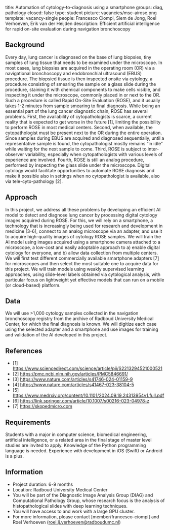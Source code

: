 title: Automation of cytology-to-diagnosis using a smartphone
groups: diag, pathology
closed: false
type: student 
picture: vacancies/msc-airose.png
template: vacancy-single
people: Francesco Ciompi, Siem de Jong, Roel Verhoeven, Erik van der Heijden
description: Efficient artificial intelligence for rapid on-site evaluation during navigation bronchoscopy 

## Background
Every day, lung cancer is diagnosed on the base of lung biopsies, tiny samples of lung tissue that needs to be examined under the microscope. In most cases, lung biopsies are acquired in the operating room (OR) via a navigational bronchoscopy and endobronchial ultrasound (EBUS) procedure. The biopsied tissue is then inspected onsite via cytology, a procedure consisting of smearing the sample on a glass slide during the procedure, staining it with chemical components to make cells visible, and inspecting it under the microscope, commonly placed in or next to the OR. Such a procedure is called Rapid On-Site Evaluation (ROSE), and it usually takes 1-2 minutes from sample smearing to final diagnosis.
While being an essential part of the lung cancer diagnostic chain, ROSE has several problems. First, the availability of cytopathologists is scarce, a current reality that is expected to get worse in the future [1], limiting the possibility to perform ROSE in most medical centers. Second, when available, the cytopathologist must be present next to the OR during the entire operation. Since samples during EBUS are acquired and diagnosed sequentially, until a representative sample is found, the cytopathologist mostly remains “in idle” while waiting for the next sample to come. Third, ROSE is subject to inter-observer variability, especially when cytopathologists with various levels of experience are involved. Fourth, ROSE is still an analog procedure, performed by inspecting the glass slide under the microscope. Digital cytology would facilitate opportunities to automate ROSE diagnosis and make it possible also in settings when no cytopathologist is available, also via tele-cyto-pathology [2]. 

## Approach
In this project, we address all these problems by developing an efficient AI model to detect and diagnose lung cancer by processing digital cytology images acquired during ROSE. For this, we will rely on a smartphone, a technology that is increasingly being used for research and development in medicine [3-6], connect to an analog microscope via an adapter, and use it to acquire high-quality images of cytology ROSE samples.
We will train the AI model using images acquired using a smartphone camera attached to a microscope, a low-cost and easily adoptable approach to a) enable digital cytology for everyone, and b) allow data collection from multiple centers. We will first test different commercially available smartphone adapters [7] for microscopes and then select the most suitable one to acquire data for this project. We will train models using weakly supervised learning approaches, using slide-level labels obtained via cytological analysis, with particular focus on lightweight yet effective models that can run on a mobile (or cloud-based) platform. 

## Data 
We will use >1,000 cytology samples collected in the navigation bronchoscopy registry from the archive of Radboud University Medical Center, for which the final diagnosis is known. We will digitize each case using the selected adapter and a smartphone and use images for training and validation of the AI developed in this project.

## References
* [1] https://www.sciencedirect.com/science/article/pii/S2213294521000521
* [2] https://pmc.ncbi.nlm.nih.gov/articles/PMC5846691/
* [3] https://www.nature.com/articles/s41746-024-01159-9
* [4] https://www.nature.com/articles/s41467-023-38104-5
* [5] https://www.medrxiv.org/content/10.1101/2024.09.19.24313954v1.full.pdf
* [6] https://link.springer.com/article/10.1007/s00216-023-04978-z
* [7] https://skopedmicro.com

## Requirements 
Students with a major in computer science, biomedical engineering, artificial intelligence, or a related area in the final stage of master level studies are invited to apply. Knowledge of the Python programming language is needed. Experience with development in iOS (Swift) or Android is a plus.

## Information 
- Project duration: 6-9 months 
- Location: Radboud University Medical Center 
- You will be part of the Diagnostic Image Analysis Group (DIAG) and Computational Pathology Group, whose research focus is the analysis of histopathological slides with deep learning techniques. 
- You will have access to and work with a large GPU cluster.
- For more information, please contact [member/francesco-ciompi] and Roel Verhoeven (roel.lj.verhoeven@radboudumc.nl)
